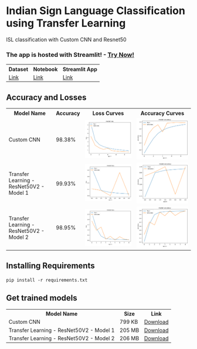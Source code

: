 # Indian Sign Language Classification using Transfer Learning

ISL classification with Custom CNN and Resnet50

### The app is hosted with Streamlit! - <a href="https://notshrirang-indian-sign-language-classification-usin-app-u8h4g3.streamlit.app/">Try Now!</a>

<table>
<th>Dataset</th>
<th>Notebook</th>
<th>Streamlit App</th>
<tr>
<td><a href="https://www.kaggle.com/datasets/vaishnaviasonawane/indian-sign-language-dataset">Link</a></td>
<td><a href="https://www.kaggle.com/code/notshrirang/isl-classification">Link</a></td>
<td><a href="https://notshrirang-indian-sign-language-classification-usin-app-u8h4g3.streamlit.app/">Link</a></td>
</tr>
</table>



## Accuracy and Losses
<table>
<th>Model Name</th>
<th>Accuracy</th>
<th>Loss Curves</th>
<th>Accuracy Curves</th>
<tr>
<td>
Custom CNN
</td>
<td>
98.38%
</td>
<td>
<img src="./Images/Custom CNN Loss.png"/>
</td>
<td>
<img src="./Images/Custom CNN Accuracy.png"/>
</td>
</tr>
<tr>
<td>
Transfer Learning - ResNet50V2 - Model 1
</td>
<td>
99.93%
</td>
<td>
<img src="./Images/tl_model_1_loss.png"/>
</td>
<td>
<img src="./Images/tl_model_1_accuracy.png"/>
</td>
</tr>
<tr>
<td>
Transfer Learning - ResNet50V2 - Model 2
</td>
<td>
98.95%
</td>
<td>
<img src="./Images/tl_model_2_loss.png"/>
</td>
<td>
<img src="./Images/tl_model_2_accuracy.png"/>
</td>
</tr>
</table>

## Installing Requirements
```
pip install -r requirements.txt
```

## Get trained models
<table>
<th>Model Name</th>
<th>Size</th>
<th>Link</th>
<tr>
<td>
Custom CNN
</td>
<td>
799 KB
</td>
<td>
<a href="https://github.com/NotShrirang/Indian-Sign-Language-Classification-using-Transfer-Learning/releases/download/v0.0.1/model_1_aug.h5">Download</a>
</td>
</tr>
<tr>
<td>
Transfer Learning - ResNet50V2 - Model 1
</td>
<td>
205 MB
</td>
<td>
<a href="https://github.com/NotShrirang/Indian-Sign-Language-Classification-using-Transfer-Learning/releases/download/v0.0.1/tl_model_1.h5">Download</a>
</td>
</tr>
<tr>
<td>
Transfer Learning - ResNet50V2 - Model 2
</td>
<td>
206 MB
</td>
<td>
<a href="https://github.com/NotShrirang/Indian-Sign-Language-Classification-using-Transfer-Learning/releases/download/v0.0.1/tl_model_2.h5">Download</a>
</td>
</tr>
</table>
